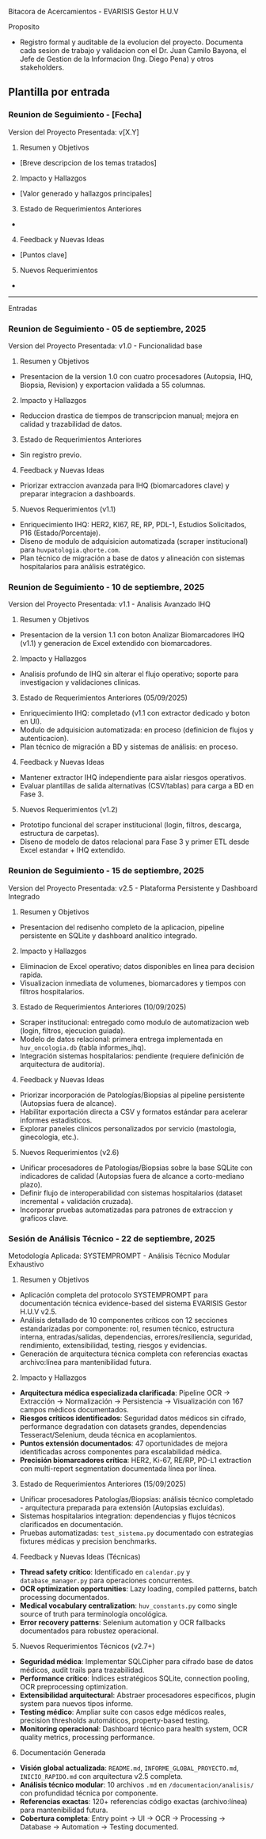 Bitacora de Acercamientos - EVARISIS Gestor H.U.V

Proposito
- Registro formal y auditable de la evolucion del proyecto. Documenta cada sesion de trabajo y validacion con el Dr. Juan Camilo Bayona, el Jefe de Gestion de la Informacion (Ing. Diego Pena) y otros stakeholders.

Plantilla por entrada
---
### Reunion de Seguimiento - [Fecha]
Version del Proyecto Presentada: v[X.Y]

1. Resumen y Objetivos
- [Breve descripcion de los temas tratados]

2. Impacto y Hallazgos
- [Valor generado y hallazgos principales]

3. Estado de Requerimientos Anteriores
- [Requerimiento]: [Estado]

4. Feedback y Nuevas Ideas
- [Puntos clave]

5. Nuevos Requerimientos
- [Requerimiento]: [Descripcion]
---

Entradas

### Reunion de Seguimiento - 05 de septiembre, 2025
Version del Proyecto Presentada: v1.0 - Funcionalidad base

1. Resumen y Objetivos
- Presentacion de la version 1.0 con cuatro procesadores (Autopsia, IHQ, Biopsia, Revision) y exportacion validada a 55 columnas.

2. Impacto y Hallazgos
- Reduccion drastica de tiempos de transcripcion manual; mejora en calidad y trazabilidad de datos.

3. Estado de Requerimientos Anteriores
- Sin registro previo.

4. Feedback y Nuevas Ideas
- Priorizar extraccion avanzada para IHQ (biomarcadores clave) y preparar integracion a dashboards.

5. Nuevos Requerimientos (v1.1)
- Enriquecimiento IHQ: HER2, KI67, RE, RP, PDL-1, Estudios Solicitados, P16 (Estado/Porcentaje).
- Diseno de modulo de adquisicion automatizada (scraper institucional) para `huvpatologia.qhorte.com`.
- Plan técnico de migración a base de datos y alineación con sistemas hospitalarios para análisis estratégico.

### Reunion de Seguimiento - 10 de septiembre, 2025
Version del Proyecto Presentada: v1.1 - Analisis Avanzado IHQ

1. Resumen y Objetivos
- Presentacion de la version 1.1 con boton Analizar Biomarcadores IHQ (v1.1) y generacion de Excel extendido con biomarcadores.

2. Impacto y Hallazgos
- Analisis profundo de IHQ sin alterar el flujo operativo; soporte para investigacion y validaciones clinicas.

3. Estado de Requerimientos Anteriores (05/09/2025)
- Enriquecimiento IHQ: completado (v1.1 con extractor dedicado y boton en UI).
- Modulo de adquisicion automatizada: en proceso (definicion de flujos y autenticacion).
- Plan técnico de migración a BD y sistemas de análisis: en proceso.

4. Feedback y Nuevas Ideas
- Mantener extractor IHQ independiente para aislar riesgos operativos.
- Evaluar plantillas de salida alternativas (CSV/tablas) para carga a BD en Fase 3.

5. Nuevos Requerimientos (v1.2)
- Prototipo funcional del scraper institucional (login, filtros, descarga, estructura de carpetas).
- Diseno de modelo de datos relacional para Fase 3 y primer ETL desde Excel estandar + IHQ extendido.

### Reunion de Seguimiento - 15 de septiembre, 2025
Version del Proyecto Presentada: v2.5 - Plataforma Persistente y Dashboard Integrado

1. Resumen y Objetivos
- Presentacion del redisenho completo de la aplicacion, pipeline persistente en SQLite y dashboard analitico integrado.

2. Impacto y Hallazgos
- Eliminacion de Excel operativo; datos disponibles en linea para decision rapida.
- Visualizacion inmediata de volumenes, biomarcadores y tiempos con filtros hospitalarios.

3. Estado de Requerimientos Anteriores (10/09/2025)
- Scraper institucional: entregado como modulo de automatizacion web (login, filtros, ejecucion guiada).
- Modelo de datos relacional: primera entrega implementada en `huv_oncologia.db` (tabla informes_ihq).
- Integración sistemas hospitalarios: pendiente (requiere definición de arquitectura de auditoría).

4. Feedback y Nuevas Ideas
- Priorizar incorporación de Patologías/Biopsias al pipeline persistente (Autopsias fuera de alcance).
- Habilitar exportación directa a CSV y formatos estándar para acelerar informes estadísticos.
- Explorar paneles clinicos personalizados por servicio (mastologia, ginecologia, etc.).

5. Nuevos Requerimientos (v2.6)
- Unificar procesadores de Patologías/Biopsias sobre la base SQLite con indicadores de calidad (Autopsias fuera de alcance a corto-mediano plazo).
- Definir flujo de interoperabilidad con sistemas hospitalarios (dataset incremental + validación cruzada).
- Incorporar pruebas automatizadas para patrones de extraccion y graficos clave.

### Sesión de Análisis Técnico - 22 de septiembre, 2025
Metodología Aplicada: SYSTEMPROMPT - Análisis Técnico Modular Exhaustivo

1. Resumen y Objetivos
- Aplicación completa del protocolo SYSTEMPROMPT para documentación técnica evidence-based del sistema EVARISIS Gestor H.U.V v2.5.
- Análisis detallado de 10 componentes críticos con 12 secciones estandarizadas por componente: rol, resumen técnico, estructura interna, entradas/salidas, dependencias, errores/resiliencia, seguridad, rendimiento, extensibilidad, testing, riesgos y evidencias.
- Generación de arquitectura técnica completa con referencias exactas archivo:línea para mantenibilidad futura.

2. Impacto y Hallazgos
- **Arquitectura médica especializada clarificada**: Pipeline OCR → Extracción → Normalización → Persistencia → Visualización con 167 campos médicos documentados.
- **Riesgos críticos identificados**: Seguridad datos médicos sin cifrado, performance degradation con datasets grandes, dependencias Tesseract/Selenium, deuda técnica en acoplamientos.
- **Puntos extensión documentados**: 47 oportunidades de mejora identificadas across componentes para escalabilidad médica.
- **Precisión biomarcadores crítica**: HER2, Ki-67, RE/RP, PD-L1 extraction con multi-report segmentation documentada línea por línea.

3. Estado de Requerimientos Anteriores (15/09/2025)
- Unificar procesadores Patologías/Biopsias: análisis técnico completado - arquitectura preparada para extensión (Autopsias excluidas).
- Sistemas hospitalarios integration: dependencias y flujos técnicos clarificados en documentación.
- Pruebas automatizadas: `test_sistema.py` documentado con estrategias fixtures médicas y precision benchmarks.

4. Feedback y Nuevas Ideas (Técnicas)
- **Thread safety crítico**: Identificado en `calendar.py` y `database_manager.py` para operaciones concurrentes.
- **OCR optimization opportunities**: Lazy loading, compiled patterns, batch processing documentados.
- **Medical vocabulary centralization**: `huv_constants.py` como single source of truth para terminología oncológica.
- **Error recovery patterns**: Selenium automation y OCR fallbacks documentados para robustez operacional.

5. Nuevos Requerimientos Técnicos (v2.7+)
- **Seguridad médica**: Implementar SQLCipher para cifrado base de datos médicos, audit trails para trazabilidad.
- **Performance crítico**: Índices estratégicos SQLite, connection pooling, OCR preprocessing optimization.
- **Extensibilidad arquitectural**: Abstraer procesadores específicos, plugin system para nuevos tipos informe.
- **Testing médico**: Ampliar suite con casos edge médicos reales, precision thresholds automáticos, property-based testing.
- **Monitoring operacional**: Dashboard técnico para health system, OCR quality metrics, processing performance.

6. Documentación Generada
- **Visión global actualizada**: `README.md`, `INFORME_GLOBAL_PROYECTO.md`, `INICIO_RAPIDO.md` con arquitectura v2.5 completa.
- **Análisis técnico modular**: 10 archivos `.md` en `/documentacion/analisis/` con profundidad técnica por componente.
- **Referencias exactas**: 120+ referencias código exactas (archivo:línea) para mantenibilidad futura.
- **Cobertura completa**: Entry point → UI → OCR → Processing → Database → Automation → Testing documented.
